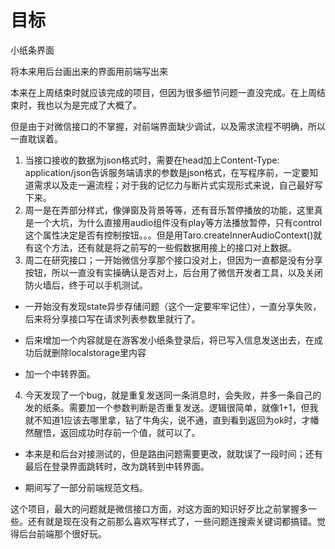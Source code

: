 # 目标 #

小纸条界面


将本来用后台画出来的界面用前端写出来


本来在上周结束时就应该完成的项目，但因为很多细节问题一直没完成。在上周结束时，我也以为是完成了大概了。

但是由于对微信接口的不掌握，对前端界面缺少调试，以及需求流程不明确，所以一直耽误着。

1. 当接口接收的数据为json格式时，需要在head加上Content-Type: application/json告诉服务端请求的参数是json格式，在写程序前，一定要知道需求以及走一遍流程；对于我的记忆力与断片式实现形式来说，自己最好写下来。
2. 周一是在弄部分样式，像弹窗及背景等等，还有音乐暂停播放的功能，这里真是一个大坑，为什么直接用audio组件没有play等方法播放暂停，只有control这个属性决定是否有控制按钮。。。但是用Taro.createInnerAudioContext()就有这个方法，还有就是将之前写的一些假数据用接上的接口对上数据。
3. 周二在研究接口；一开始微信分享那个接口没对上，但因为一直都是没有分享按钮，所以一直没有实操确认是否对上，后台用了微信开发者工具，以及关闭防火墙后，终于可以手机测试。
	
- 一开始没有发现state异步存储问题（这个一定要牢牢记住），一直分享失败，后来将分享接口写在请求列表参数里就行了。

- 后来增加一个内容就是在游客发小纸条登录后，将已写入信息发送出去，在成功后就删除localstorage里内容

- 加一个中转界面。

4. 今天发现了一个bug，就是重复发送同一条消息时，会失败，并多一条自己的发的纸条。需要加一个参数判断是否重复发送。逻辑很简单，就像1+1，但我就不知道1应该去哪里拿，钻了牛角尖，说不通，直到看到返回为ok时，才幡然醒悟，返回成功时存前一个值，就可以了。


- 本来是和后台对接测试的，但是路由问题需要更改，就耽误了一段时间；还有最后在登录界面跳转时，改为跳转到中转界面。

- 期间写了一部分前端规范文档。

这个项目，最大的问题就是微信接口方面，对这方面的知识好歹比之前掌握多一些。还有就是现在没有之前那么喜欢写样式了，一些问题连搜索关键词都搞错。觉得后台前端那个很好玩。